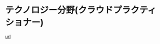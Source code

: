 # テクノロジー分野(クラウドプラクティショナー)
[url](https://www.youtube.com/playlist?list=PLPzcoMdqG5noLR7rAc552mvPADUmmdSt1)
